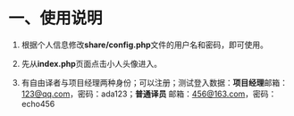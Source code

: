 # 一、使用说明

1.  根据个人信息修改**share/config.php**文件的用户名和密码，即可使用。

2.  先从**index.php**页面点击小人头像进入。

3.  有自由译者与项目经理两种身份；可以注册；测试登入数据：**项目经理**邮箱：123@qq.com，密码：ada123；**普通译员** 邮箱：456@163.com，密码：echo456

   

